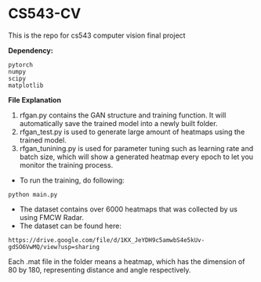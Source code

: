 # CS543-CV

This is the repo for cs543 computer vision final project

**Dependency:**

```
pytorch
numpy
scipy
matplotlib
```

**File Explanation**

1. rfgan.py contains the GAN structure and training function. It will automatically save the trained model into a newly built folder.
2. rfgan_test.py is used to generate large amount of heatmaps using the trained model.
3. rfgan_tunining.py is used for parameter tuning such as learning rate and batch size, which will show a generated heatmap every epoch to let you monitor the training process.

- To run the training, do following:

```
python main.py
```

- The dataset contains over 6000 heatmaps that was collected by us using FMCW Radar. 
- The dataset can be found here:

```
https://drive.google.com/file/d/1KX_JeYDH9c5amwbS4e5kUv-gdSO6VwMQ/view?usp=sharing
```

Each .mat file in the folder means a heatmap, which has the dimension of 80 by 180, representing distance and angle respectively.

